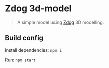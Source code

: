 # Zdog 3d-model

> A simple model using [Zdog](https://zzz.dog/) 3D modelling.

## Build config

Install dependencies:
`npm i`

Run:
`npm start`
